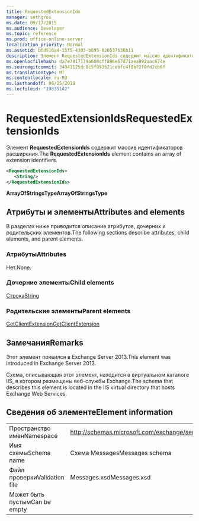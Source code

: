 ```yaml
---
title: RequestedExtensionIds
manager: sethgros
ms.date: 09/17/2015
ms.audience: Developer
ms.topic: reference
ms.prod: office-online-server
localization_priority: Normal
ms.assetid: bfd516a4-15f5-4303-b695-820537636b11
description: Элемент RequestedExtensionIds содержит массив идентификаторов расширения.
ms.openlocfilehash: da7e7817179a608cff896e67d71aea992aac674e
ms.sourcegitcommit: 34041125dc8c5f993b21cebfc4f8b72f0fd2cb6f
ms.translationtype: MT
ms.contentlocale: ru-RU
ms.lasthandoff: 06/25/2018
ms.locfileid: "19835142"
---
```

# <a name="requestedextensionids"></a><span data-ttu-id="25a5d-103">RequestedExtensionIds</span><span class="sxs-lookup"><span data-stu-id="25a5d-103">RequestedExtensionIds</span></span>

<span data-ttu-id="25a5d-104">Элемент **RequestedExtensionIds** содержит массив идентификаторов расширения.</span><span class="sxs-lookup"><span data-stu-id="25a5d-104">The **RequestedExtensionIds** element contains an array of extension identifiers.</span></span> 
  
```XML
<RequestedExtensionIds>
   <String/>
</RequestedExtensionIds>
```

 <span data-ttu-id="25a5d-105">**ArrayOfStringsType**</span><span class="sxs-lookup"><span data-stu-id="25a5d-105">**ArrayOfStringsType**</span></span>
## <a name="attributes-and-elements"></a><span data-ttu-id="25a5d-106">Атрибуты и элементы</span><span class="sxs-lookup"><span data-stu-id="25a5d-106">Attributes and elements</span></span>

<span data-ttu-id="25a5d-107">В разделах ниже приводится описание атрибутов, дочерних и родительских элементов.</span><span class="sxs-lookup"><span data-stu-id="25a5d-107">The following sections describe attributes, child elements, and parent elements.</span></span>
  
### <a name="attributes"></a><span data-ttu-id="25a5d-108">Атрибуты</span><span class="sxs-lookup"><span data-stu-id="25a5d-108">Attributes</span></span>

<span data-ttu-id="25a5d-109">Нет.</span><span class="sxs-lookup"><span data-stu-id="25a5d-109">None.</span></span>
  
### <a name="child-elements"></a><span data-ttu-id="25a5d-110">Дочерние элементы</span><span class="sxs-lookup"><span data-stu-id="25a5d-110">Child elements</span></span>

[<span data-ttu-id="25a5d-111">Строка</span><span class="sxs-lookup"><span data-stu-id="25a5d-111">String</span></span>](string.md)
  
### <a name="parent-elements"></a><span data-ttu-id="25a5d-112">Родительские элементы</span><span class="sxs-lookup"><span data-stu-id="25a5d-112">Parent elements</span></span>

[<span data-ttu-id="25a5d-113">GetClientExtension</span><span class="sxs-lookup"><span data-stu-id="25a5d-113">GetClientExtension</span></span>](getclientextension.md)
  
## <a name="remarks"></a><span data-ttu-id="25a5d-114">Замечания</span><span class="sxs-lookup"><span data-stu-id="25a5d-114">Remarks</span></span>

<span data-ttu-id="25a5d-115">Этот элемент появился в Exchange Server 2013.</span><span class="sxs-lookup"><span data-stu-id="25a5d-115">This element was introduced in Exchange Server 2013.</span></span>
  
<span data-ttu-id="25a5d-116">Схема, описывающая этот элемент, находится в виртуальном каталоге IIS, в котором размещены веб-службы Exchange.</span><span class="sxs-lookup"><span data-stu-id="25a5d-116">The schema that describes this element is located in the IIS virtual directory that hosts Exchange Web Services.</span></span>
  
## <a name="element-information"></a><span data-ttu-id="25a5d-117">Сведения об элементе</span><span class="sxs-lookup"><span data-stu-id="25a5d-117">Element information</span></span>

|||
|:-----|:-----|
|<span data-ttu-id="25a5d-118">Пространство имен</span><span class="sxs-lookup"><span data-stu-id="25a5d-118">Namespace</span></span>  <br/> |http://schemas.microsoft.com/exchange/services/2006/messages  <br/> |
|<span data-ttu-id="25a5d-119">Имя схемы</span><span class="sxs-lookup"><span data-stu-id="25a5d-119">Schema name</span></span>  <br/> |<span data-ttu-id="25a5d-120">Схема Messages</span><span class="sxs-lookup"><span data-stu-id="25a5d-120">Messages schema</span></span>  <br/> |
|<span data-ttu-id="25a5d-121">Файл проверки</span><span class="sxs-lookup"><span data-stu-id="25a5d-121">Validation file</span></span>  <br/> |<span data-ttu-id="25a5d-122">Messages.xsd</span><span class="sxs-lookup"><span data-stu-id="25a5d-122">Messages.xsd</span></span>  <br/> |
|<span data-ttu-id="25a5d-123">Может быть пустым</span><span class="sxs-lookup"><span data-stu-id="25a5d-123">Can be empty</span></span>  <br/> ||
   

